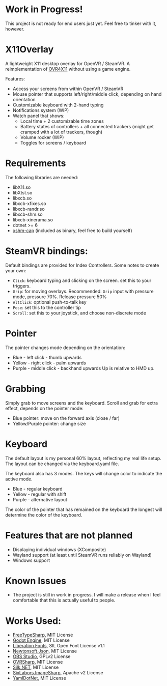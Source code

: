 # Work in Progress!
This project is not ready for end users just yet. Feel free to tinker with it, however.

# X11Overlay
A lightweight X11 desktop overlay for OpenVR / SteamVR. A reimplementation of [OVR4X11](https://github.com/galister/OVR4X11) without using a game engine.

Features:
- Access your screens from within OpenVR / SteamVR
- Mouse pointer that supports left/right/middle click, depending on hand orientation
- Customizable keyboard with 2-hand typing
- Notifications system (WIP)
- Watch panel that shows:
  - Local time + 2 customizable time zones
  - Battery states of controllers + all connected trackers (might get cramped with a lot of trackers, though)
  - Volume rocker (WIP)
  - Toggles for screens / keyboard

# Requirements

The following libraries are needed:
- libX11.so
- libXtst.so
- libxcb.so
- libxcb-xfixes.so
- libxcb-randr.so
- libxcb-shm.so
- libxcb-xinerama.so
- dotnet >= 6
- [xshm-cap](https://github.com/galister/xshm-cap) (included as binary, feel free to build yourself)

# SteamVR bindings:
Default bindings are provided for Index Controllers. Some notes to create your own:
- `Click`: keyboard typing and clicking on the screen. set this to your triggers.
- `Grip`: for moving overlays. Recommended: `Grip` input with pressure mode, pressure 70%. Release pressure 50%
- `AltClick`: optional push-to-talk key
- `Pose`: set this to the controller tip
- `Scroll`: set this to your joystick, and choose non-discrete mode

# Pointer

The pointer changes mode depending on the orientation:
- Blue - left click - thumb upwards
- Yellow - right click - palm upwards
- Purple - middle click - backhand upwards
Up is relative to HMD up.

# Grabbing

Simply grab to move screens and the keyboard. Scroll and grab for extra effect, depends on the pointer mode:

- Blue pointer: move on the forward axis (close / far)
- Yellow/Purple pointer: change size

# Keyboard

The default layout is my personal 60% layout, reflecting my real life setup. The layout can be changed via the keyboard.yaml file.

The keyboard also has 3 modes. The keys will change color to indicate the active mode. 

- Blue - regular keyboard
- Yellow - regular with shift
- Purple - alternative layout

The color of the pointer that has remained on the keyboard the longest will determine the color of the keyboard.

# Features that are not planned
- Displaying individual windows (XComposite)
- Wayland support (at least until SteamVR runs reliably on Wayland)
- Windows support

# Known Issues
- The project is still in work in progress. I will make a release when I feel comfortable that this is actually useful to people.

# Works Used:
- [FreeTypeSharp](https://github.com/ryancheung/FreeTypeSharp), MIT License
- [Godot Engine](https://github.com/godotengine/godot), MIT License
- [Liberation Fonts](https://github.com/liberationfonts/liberation-fonts), SIL Open Font License v1.1
- [Newtonsoft.Json](https://github.com/JamesNK/Newtonsoft.Json), MIT License
- [OBS Studio](https://github.com/obsproject/obs-studio), GPLv2 License
- [OVRSharp](https://github.com/OVRTools/OVRSharp), MIT License
- [Silk.NET](https://github.com/dotnet/Silk.NET), MIT License
- [SixLabors.ImageSharp](https://github.com/SixLabors/ImageSharp), Apache v2 License
- [YamlDotNet](SixLabors/ImageSharp), MIT License

